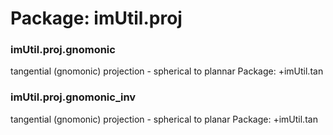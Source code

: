# Package: imUtil.proj


### imUtil.proj.gnomonic

tangential (gnomonic) projection - spherical to plannar Package: +imUtil.tan


### imUtil.proj.gnomonic_inv

tangential (gnomonic) projection - spherical to planar Package: +imUtil.tan


